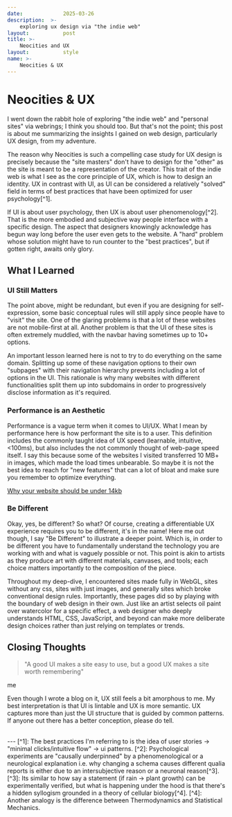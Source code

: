 ```yaml
---
date:             2025-03-26
description:  >-
    exploring ux design via "the indie web"
layout:           post
title: >-
    Neocities and UX
layout:           style
name: >-
    Neocities & UX
---
```


# Neocities & UX

I went down the rabbit hole of exploring "the indie web" and "personal sites" via webrings; I think you should too. But that's not the point; this post is about me summarizing the insights I gained on web design, particularly UX design, from my adventure.

The reason why Neocities is such a compelling case study for UX design is precisely because the "site masters" don't have to design for the "other" as the site is meant to be a representation of the creator. This trait of the indie web is what I see as the core principle of UX, which is how to design an identity. UX in contrast with UI, as UI can be considered a relatively "solved" field in terms of best practices that have been optimized for user psychology[^1].

If UI is about user psychology, then UX is about user phenomenology[^2]. That is the more embodied and subjective way people interface with a specific design. The aspect that designers knowingly acknowledge has begun way long before the user even gets to the website. A "hard" problem whose solution might have to run counter to the "best practices", but if gotten right, awaits only glory.

## What I Learned

### UI Still Matters

The point above, might be redundant, but even if you are designing for self-expression, some basic conceptual rules will still apply since people have to "visit" the site. One of the glaring problems is that a lot of these websites are not mobile-first at all. Another problem is that the UI of these sites is often extremely muddled, with the navbar having sometimes up to 10+ options.

An important lesson learned here is not to try to do everything on the same domain. Splitting up some of these navigation options to their own "subpages" with their navigation hierarchy prevents including a lot of options in the UI. This rationale is why many websites with different functionalities split them up into subdomains in order to progressively disclose information as it's required.

### Performance is an Aesthetic

Performance is a vague term when it comes to UI/UX. What I mean by performance here is how performant the site is to a user. This definition includes the commonly taught idea of UX speed (learnable, intuitive, <100ms), but also includes the not commonly thought of web-page speed itself. I say this because some of the websites I visited transferred 10 MB+ in images, which made the load times unbearable. So maybe it is not the best idea to reach for "new features" that can a lot of bloat and make sure you remember to optimize everything.

[Why your website should be under 14kb](https://endtimes.dev/why-your-website-should-be-under-14kb-in-size/)

### Be Different

Okay, yes, be different? So what? Of course, creating a differentiable UX experience requires you to be different, it's in the name! Here me out though, I say "Be Different" to illustrate a deeper point. Which is, in order to be different you have to fundamentally understand the technology you are working with and what is vaguely possible or not. This point is akin to artists as they produce art with different materials, canvases, and tools; each choice matters importantly to the composition of the piece.

Throughout my deep-dive, I encountered sites made fully in WebGL, sites without any css, sites with just images, and generally sites which broke conventional design rules. Importantly, these pages did so by playing with the boundary of web design in their own. Just like an artist selects oil paint over watercolor for a specific effect, a web designer who deeply understands HTML, CSS, JavaScript, and beyond can make more deliberate design choices rather than just relying on templates or trends.

## Closing Thoughts

> "A good UI makes a site easy to use, but a good UX makes a site worth remembering"
<figcaption class="blockquote-footer">me</figcaption>

Even though I wrote a blog on it, UX still feels a bit amorphous to me. My best interpretation is that UI is lintable and UX is more semantic. UX captures more than just the UI structure that is guided by common patterns. If anyone out there has a better conception, please do tell.

<br/>
---
[^1]: The best practices I'm referring to is the idea of user stories -> "minimal clicks/intuitive flow" -> ui patterns.
[^2]: Psychological experiments are "causally underpinned" by a phenomenological or a neurological explanation i.e. why changing a schema causes different qualia reports is either due to an intersubjective reason or a neuronal reason[^3].
[^3]: Its similar to how say a statement (if rain -> plant growth) can be experimentally verified, but what is happening under the hood is that there's a hidden syllogism grounded in a theory of cellular biology[^4].
[^4]: Another analogy is the difference between Thermodynamics and Statistical Mechanics.
